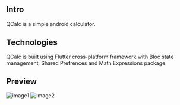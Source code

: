 ## Intro
QCalc is a simple android calculator.

## Technologies
QCalc is built using Flutter cross-platform framework with Bloc state management, Shared Prefrences and Math Expressions package.

## Preview
![image1](https://user-images.githubusercontent.com/57716361/187025098-7e4c406a-0ef0-42f8-bfbf-d61fc746109e.jpeg)
![image2](https://user-images.githubusercontent.com/57716361/187025099-60d51612-c232-41dc-bca2-3977da3ab4dc.jpeg)
